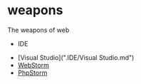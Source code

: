 # weapons
The weapons of web

- IDE
 + [Visual Studio](".IDE/Visual Studio.md")
 + [WebStorm](".IDE/WebStorm")
 + [PhpStorm]()